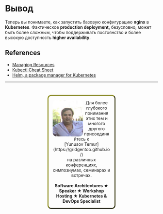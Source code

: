 # Вывод #

Теперь вы понимаете, как запустить базовую конфигурацию **nginx** в **Kubernetes**. Фактическое **production deployment,** безусловно, может быть более сложным, чтобы поддерживать постоянство и более высокую доступность **higher availability**. 

## References ##

- [Managing Resources](https://kubernetes.io/docs/concepts/cluster-administration/manage-deployment/)
- [Kubectl Cheat Sheet](https://kubernetes.io/docs/reference/kubectl/cheatsheet/)
- [Helm, a package manager for Kubernetes](https://helm.sh/)

------
<p style="text-align: center; padding: 1em; margin: 3em; margin-left: 10em; margin-right: 10em; border-; 1px; border-color: olive;  border-radius: 12px; border-style:outset">
<img align="left" src="./assets/yunusov.png" width="100" style="border-radius: 12px">
Для более глубокого понимания этих тем и многого другого присоединяйтесь к <br>[Yunusov Temur](https://gridgentoo.github.io/)<br> на различных конференциях, симпозиумах, семинарах и встречах.
<br><br>
<b>Software Architectures ★ Speaker ★ Workshop Hosting ★ Kubernetes & DevOps Specialist</b>
</p>

